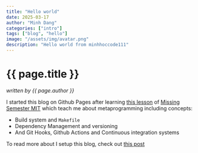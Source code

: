 ```yaml
---
title: "Hello world"
date: 2025-03-17
author: "Minh Dang"
categories: ["intro"]
tags: ["blog", "hello"]
image: "/assets/img/avatar.png"
description: "Hello world from minhhoccode111"
---
```


# {{ page.title }}

_written by {{ page.author }}_

I started this blog on Github Pages after learning [this lesson](https://missing.csail.mit.edu/2020/metaprogramming/) of [Missing Semester MIT](https://missing.csail.mit.edu/) which teach me about metaprogramming including concepts:

- Build system and `Makefile`
- Dependency Management and versioning
- And Git Hooks, Github Actions and Continuous integration systems

To read more about I setup this blog, check out [this post](/2025/setup-blog-with-github-pages-and-jekyll.html)
